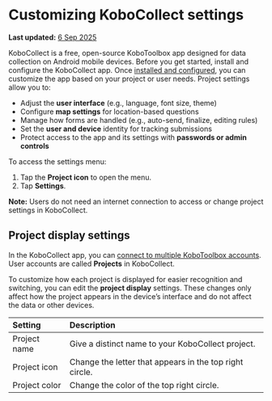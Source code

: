 # Customizing KoboCollect settings
**Last updated:** <a href="https://github.com/kobotoolbox/docs/blob/2afa3a0c670fe98b296a79b798f33abf248d0273/source/article_template.md" class="reference">6 Sep 2025</a>

KoboCollect is a free, open-source KoboToolbox app designed for data collection on Android mobile devices. Before you get started, install and configure the KoboCollect app. Once [installed and configured](https://support.kobotoolbox.org/kobocollect_on_android_latest.html), you can customize the app based on your project or user needs. Project settings allow you to:
- Adjust the **user interface** (e.g., language, font size, theme)
- Configure **map settings** for location-based questions
- Manage how forms are handled (e.g., auto-send, finalize, editing rules)
- Set the **user and device** identity for tracking submissions
- Protect access to the app and its settings with **passwords or admin controls**
  
To access the settings menu:

1. Tap the **Project icon** to open the menu.
2. Tap **Settings**.

<p class="note">
  <strong>Note:</strong> Users do not need an internet connection to access or change project settings in KoboCollect.
</p>

## Project display settings
In the KoboCollect app, you can [connect to multiple KoboToolbox accounts](https://support.kobotoolbox.org/kobocollect_on_android_latest.html/#Setting-up-multiple-projects-in-KoboCollect). User accounts are called **Projects** in KoboCollect. 

To customize how each project is displayed for easier recognition and switching, you can edit the **project display** settings. These changes only affect how the project appears in the device’s interface and do not affect the data or other devices.

| **Setting**    | **Description**                                |
| :----------------- | :--------------------------------------------- |
| Project name              | Give a distinct name to your KoboCollect project.                                  |
| Project icon      | Change the letter that appears in the top right circle.                                  |
| Project color           | Change the color of the top right circle.            |


